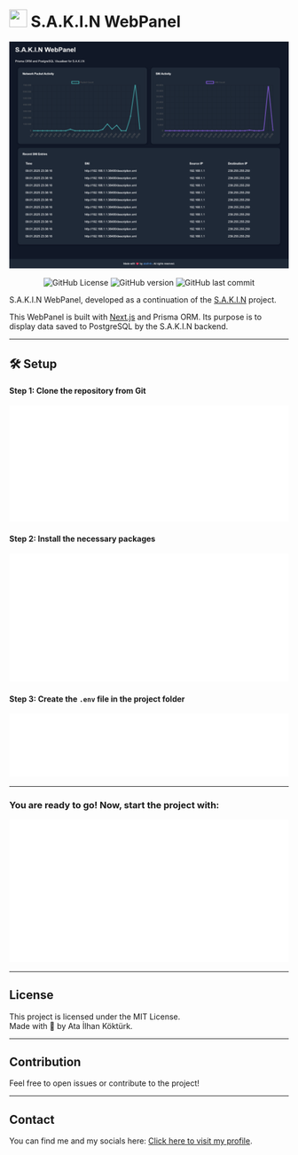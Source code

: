 # <img src="https://avatars.githubusercontent.com/u/87649216?v=4" width="32" height="32" /> S.A.K.I.N WebPanel

![Screenshot of the WebPanel](imgs/screenshot.png)

<p align="center">
  <img src="https://img.shields.io/github/license/atailh4n/sakin-panel?style=flat-square" alt="GitHub License">
  <img src="https://img.shields.io/github/package-json/v/atailh4n/sakin-panel?style=flat-square" alt="GitHub version">
  <img src="https://img.shields.io/github/last-commit/atailh4n/sakin-panel?display_timestamp=author&style=flat-square" alt="GitHub last commit">
</p>

S.A.K.I.N WebPanel, developed as a continuation of the [S.A.K.I.N](https://github.com/atailh4n/sakin) project.

This WebPanel is built with [Next.js](https://github.com/vercel/next.js) and Prisma ORM. Its purpose is to display data saved to PostgreSQL by the S.A.K.I.N backend.

---

## 🛠️ Setup

#### Step 1: Clone the repository from Git
![Step 1: Clone the repository](imgs/step1.svg)

#### Step 2: Install the necessary packages
![Step 2: Install the packages](imgs/step2.svg)

#### Step 3: Create the `.env` file in the project folder
![Step 3: Create .env file](imgs/step3.svg)

---

### You are ready to go! Now, start the project with:
![Start the project](imgs/laststep.svg)

---

## License

This project is licensed under the MIT License.  
Made with 💙 by Ata İlhan Köktürk.

---

## Contribution

Feel free to open issues or contribute to the project!

---

## Contact

You can find me and my socials here: [Click here to visit my profile](https://github.com/atailh4n).
